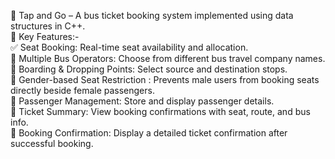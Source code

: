 🔖 Tap and Go – A bus ticket booking system implemented using data structures in C++.
<br>
🧠 Key Features:-
<br>
✅ Seat Booking: Real-time seat availability and allocation.
<br>
🚌 Multiple Bus Operators: Choose from different bus travel company names.
<br>
📍 Boarding & Dropping Points: Select source and destination stops.
<br>
🚫 Gender-based Seat Restriction :  Prevents male users from booking seats directly beside female passengers.
<br>
👤 Passenger Management: Store and display passenger details.
<br>
📄 Ticket Summary: View booking confirmations with seat, route, and bus info.
<br>
🧾 Booking Confirmation: Display a detailed ticket confirmation after successful booking.
